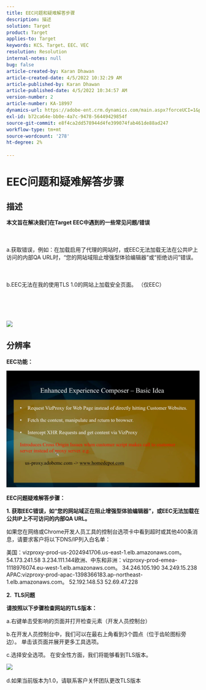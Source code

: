 ```yaml
---
title: EEC问题和疑难解答步骤
description: 描述
solution: Target
product: Target
applies-to: Target
keywords: KCS、Target、EEC、VEC
resolution: Resolution
internal-notes: null
bug: false
article-created-by: Karan Dhawan
article-created-date: 4/5/2022 10:32:29 AM
article-published-by: Karan Dhawan
article-published-date: 4/5/2022 10:34:57 AM
version-number: 2
article-number: KA-18997
dynamics-url: https://adobe-ent.crm.dynamics.com/main.aspx?forceUCI=1&pagetype=entityrecord&etn=knowledgearticle&id=11a03cad-cbb4-ec11-983f-000d3a5d0d73
exl-id: b72ca64e-bb0e-4a7c-9478-56449429854f
source-git-commit: e8f4ca2dd578944d4fe399074fab461de88ad247
workflow-type: tm+mt
source-wordcount: '278'
ht-degree: 2%

---
```


# EEC问题和疑难解答步骤

## 描述

<b>本文旨在解决我们在Target EEC中遇到的一些常见问题/错误</b><br><br> <br><br>a.获取错误，例如：在加载启用了代理的网站时，或EEC无法加载无法在公共IP上访问的内部QA URL时，“您的网站域阻止增强型体验编辑器”或“拒绝访问”错误。<br><br> <br><br>b.EEC无法在我的使用TLS 1.0的网站上加载安全页面。 （仅EEC） <br><br> <br><br> <br><br>![](https://adobe-ent.crm.dynamics.com/api/data/v9.0/msdyn_knowledgearticleimages%289163ac73-37ab-ec11-983f-000d3a349523%29/msdyn_blobfile/$value)

## 分辨率


<b>EEC功能：</b>

![](assets/6ea1c39f-52ab-ec11-983f-000d3a3496ef.png)



<b>EEC问题疑难解答步骤：</b>

<b>1. 获取EEC错误，如“您的网站域正在阻止增强型体验编辑器”，或EEC无法加载在公共IP上不可访问的内部QA URL。</b>

如果您在网络或Chrome开发人员工具的控制台选项卡中看到超时或其他400条消息，请要求客户将以下DNS/IP列入白名单：

美国：vizproxy-prod-us-2024941706.us-east-1.elb.amazonaws.com。
54.173.241.58 3.234.111.144欧洲、中东和非洲：vizproxy-prod-emea-1118976074.eu-west-1.elb.amazonaws.com。
34.246.105.190 34.249.15.238 APAC:vizproxy-prod-apac-1398366183.ap-northeast-1.elb.amazonaws.com。
52.192.148.53 52.69.47.228



<b>2.  TLS问题</b>

<b>请按照以下步骤检查网站的TLS版本：</b>

a.右键单击受影响的页面并打开检查元素（开发人员控制台）

b.在开发人员控制台中，我们可以在最右上角看到3个圆点（位于齿轮图标旁边）。 单击该页面并展开更多工具选项。

c.选择安全选项。 在安全性方面，我们将能够看到TLS版本。

![](https://experienceleague.adobe.com/docs/target/assets/firefox_more_info_3.png?lang=en)

d.如果当前版本为1.0，请联系客户关怀团队更改TLS版本
